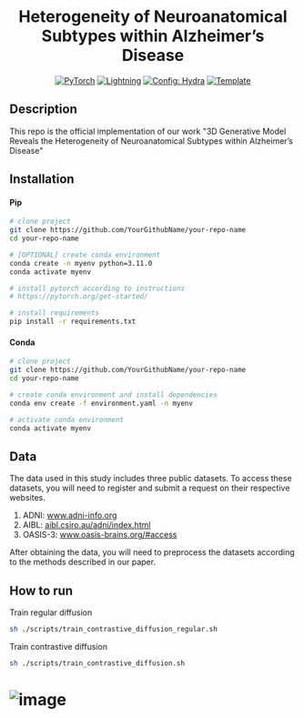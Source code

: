 <div align="center">


# Heterogeneity of Neuroanatomical Subtypes within Alzheimer’s Disease


<a href="https://pytorch.org/get-started/locally/"><img alt="PyTorch" src="https://img.shields.io/badge/PyTorch-ee4c2c?logo=pytorch&logoColor=white"></a>
<a href="https://pytorchlightning.ai/"><img alt="Lightning" src="https://img.shields.io/badge/-Lightning-792ee5?logo=pytorchlightning&logoColor=white"></a>
<a href="https://hydra.cc/"><img alt="Config: Hydra" src="https://img.shields.io/badge/Config-Hydra-89b8cd"></a>
<a href="https://github.com/ashleve/lightning-hydra-template"><img alt="Template" src="https://img.shields.io/badge/-Lightning--Hydra--Template-017F2F?style=flat&logo=github&labelColor=gray"></a><br>

</div>

## Description

This repo is the official implementation of our work "3D Generative Model Reveals the Heterogeneity of Neuroanatomical Subtypes within Alzheimer’s Disease"

## Installation

#### Pip

```bash
# clone project
git clone https://github.com/YourGithubName/your-repo-name
cd your-repo-name

# [OPTIONAL] create conda environment
conda create -n myenv python=3.11.0
conda activate myenv

# install pytorch according to instructions
# https://pytorch.org/get-started/

# install requirements
pip install -r requirements.txt
```

#### Conda

```bash
# clone project
git clone https://github.com/YourGithubName/your-repo-name
cd your-repo-name

# create conda environment and install dependencies
conda env create -f environment.yaml -n myenv

# activate conda environment
conda activate myenv
```
## Data 

The data used in this study includes three public datasets. To access these datasets, you will need to register and submit a request on their respective websites.
1. ADNI: www.adni-info.org
2. AIBL: [aibl.csiro.au/adni/index.html](https://aibl.csiro.au/adni/index.html)
3. OASIS-3: www.oasis-brains.org/#access
   
After obtaining the data, you will need to preprocess the datasets according to the methods described in our paper.

## How to run


Train regular diffusion

```bash
sh ./scripts/train_contrastive_diffusion_regular.sh
```

Train contrastive diffusion

```bash
sh ./scripts/train_contrastive_diffusion.sh
```

# ![image](https://github.com/user-attachments/assets/afe29e9c-0a8c-488c-91fb-1023f49e9403)
